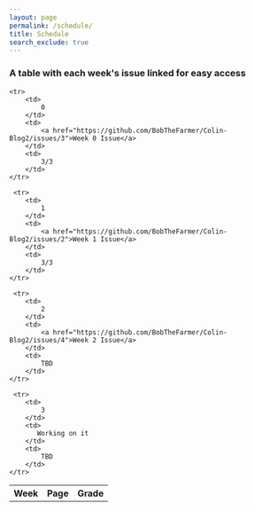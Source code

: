 ```yaml
---
layout: page
permalink: /schedule/
title: Schedule
search_exclude: true
---
```



### A table with each week's issue linked for easy access
<table>
    <tr>
     <th>Week</th>
     <th>Page</th>
     <th>Grade</th>
    </tr>

    <tr>
        <td>
            0
        </td>
        <td>
            <a href="https://github.com/BobTheFarmer/Colin-Blog2/issues/3">Week 0 Issue</a>
        </td>
        <td>
            3/3
        </td>
    </tr>
    
     <tr>
        <td>
            1
        </td>
        <td>
            <a href="https://github.com/BobTheFarmer/Colin-Blog2/issues/2">Week 1 Issue</a>
        </td>
        <td>
            3/3
        </td>
    </tr>
    
     <tr>
        <td>
            2
        </td>
        <td>
            <a href="https://github.com/BobTheFarmer/Colin-Blog2/issues/4">Week 2 Issue</a>
        </td>
        <td>
            TBD
        </td>
    </tr>
    
     <tr>
        <td>
            3
        </td>
        <td>
           Working on it
        </td>
        <td>
            TBD
        </td>
    </tr>
</table>